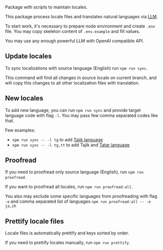 Package with scripts to maintain locales.

This package process locale files and translates natural languages via [LLM](https://en.wikipedia.org/wiki/Large_language_model).

To start work, it's necessary to prepare node environment and create `.env` file.
You may copy skeleton content of `.env.example` and fill values.

You may use any enough powerful LLM with OpenAI compatible API.

## Update locales

To sync localizations with source language (English) run `npm run sync`.

This command will find all changes in source locale on current branch, and will copy this changes to all other localization files with translation.


## New locales

To add new language, you can run `npm run sync` and provide target language code with flag `-l`.
You may pass few comma separated codes like that.

Few examples:
- `npm run sync -- -l tg` to add [Tajik language](https://en.wikipedia.org/wiki/Tajik_language)
- `npm run sync -- -l tg,tt` to add Tajik and [Tatar language](https://en.wikipedia.org/wiki/Tatar_language)

## Proofread

If you need to proofread only source language (English), run `npm run proofread`.

If you want to proofread all locales, run `npm run proofread:all`.

You also may exclude some specific languages from proofreading with flag `-e` and comma separated list of languages `npm run proofread:all -- -e ja,zh`

## Prettify locale files

Locale files is automatically prettify and keys sorted by order.

If you need to prettify locales manually, run `npm run prettify`.
